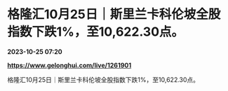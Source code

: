 # 格隆汇10月25日｜斯里兰卡科伦坡全股指数下跌1%，至10,622.30点。

**2023-10-25 07:20**

**https://www.gelonghui.com/live/1261901**

格隆汇10月25日｜斯里兰卡科伦坡全股指数下跌1%，至10,622.30点。
